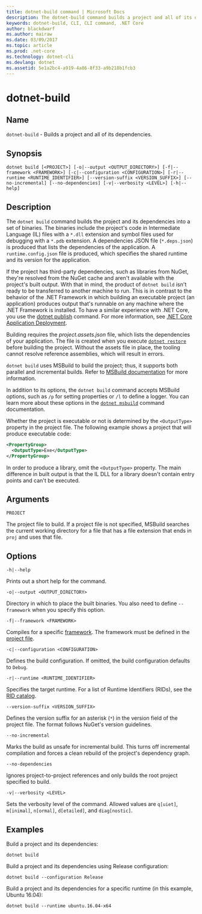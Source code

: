```yaml
---
title: dotnet-build command | Microsoft Docs
description: The dotnet-build command builds a project and all of its dependencies. 
keywords: dotnet-build, CLI, CLI command, .NET Core
author: blackdwarf
ms.author: mairaw
ms.date: 03/09/2017
ms.topic: article
ms.prod: .net-core
ms.technology: dotnet-cli
ms.devlang: dotnet
ms.assetid: 5e1a2bc4-a919-4a86-8f33-a9b218b1fcb3
---
```


# dotnet-build

## Name

`dotnet-build` - Builds a project and all of its dependencies.

## Synopsis

`dotnet build [<PROJECT>] [-o|--output <OUTPUT_DIRECTORY>] [-f|--framework <FRAMEWORK>] [-c|--configuration <CONFIGURATION>] [-r|--runtime <RUNTIME_IDENTIFIER>] [--version-suffix <VERSION_SUFFIX>] [--no-incremental] [--no-dependencies] [-v|--verbosity <LEVEL>] [-h|--help]`

## Description

The `dotnet build` command builds the project and its dependencies into a set of binaries. The binaries include the project's code in Intermediate Language (IL) files with a `*.dll` extension and symbol files used for debugging with a `*.pdb` extension. A dependencies JSON file (`*.deps.json`) is produced that lists the dependencies of the application. A `runtime.config.json` file is produced, which specifies the shared runtime and its version for the application.

If the project has third-party dependencies, such as libraries from NuGet, they're resolved from the NuGet cache and aren't available with the project's built output. With that in mind, the product of `dotnet build` isn't ready to be transferred to another machine to run. This is in contrast to the behavior of the .NET Framework in which building an executable project (an application) produces output that's runnable on any machine where the .NET Framework is installed. To have a similar experience with .NET Core, you use the [dotnet publish](dotnet-publish.md) command. For more information, see [.NET Core Application Deployment](../deploying/index.md). 

Building requires the *project.assets.json* file, which lists the dependencies of your application. The file is created when you execute [`dotnet restore`](dotnet-restore.md) before building the project. Without the assets file in place, the tooling cannot resolve reference assemblies, which will result in errors.

`dotnet build` uses MSBuild to build the project; thus, it supports both parallel and incremental builds. Refer to [MSBuild documentation](https://docs.microsoft.com/visualstudio/msbuild/msbuild) for more information. 

In addition to its options, the `dotnet build` command accepts MSBuild options, such as `/p` for setting properties or `/l` to define a logger. You can learn more about these options in the [`dotnet msbuild`](dotnet-msbuild.md) command documentation. 

Whether the project is executable or not is determined by the `<OutputType>` property in the project file. The following example shows a project that will produce executable code:

```xml
<PropertyGroup>
  <OutputType>Exe</OutputType>
</PropertyGroup>
```

In order to produce a library, omit the `<OutputType>` property. The main difference in built output is that the IL DLL for a library doesn't contain entry points and can't be executed. 

## Arguments

`PROJECT`

The project file to build. If a project file is not specified, MSBuild searches the current working directory for a file that has a file extension that ends in `proj` and uses that file.

## Options

`-h|--help`

Prints out a short help for the command.

`-o|--output <OUTPUT_DIRECTORY>`

Directory in which to place the built binaries. You also need to define `--framework` when you specify this option.

`-f|--framework <FRAMEWORK>`

Compiles for a specific [framework](../../standard/frameworks.md). The framework must be defined in the [project file](csproj.md).

`-c|--configuration <CONFIGURATION>`

Defines the build configuration. If omitted, the build configuration defaults to `Debug`.

`-r|--runtime <RUNTIME_IDENTIFIER>`

Specifies the target runtime. For a list of Runtime Identifiers (RIDs), see the [RID catalog](../rid-catalog.md).

`--version-suffix <VERSION_SUFFIX>`

Defines the version suffix for an asterisk (`*`) in the version field of the project file. The format follows NuGet's version guidelines.

`--no-incremental`

Marks the build as unsafe for incremental build. This turns off incremental compilation and forces a clean rebuild of the project's dependency graph.

`--no-dependencies`

Ignores project-to-project references and only builds the root project specified to build.

`-v|--verbosity <LEVEL>`

Sets the verbosity level of the command. Allowed values are `q[uiet]`, `m[inimal]`, `n[ormal]`, `d[etailed]`, and `diag[nostic]`.

## Examples

Build a project and its dependencies:

`dotnet build`

Build a project and its dependencies using Release configuration:

`dotnet build --configuration Release`

Build a project and its dependencies for a specific runtime (in this example, Ubuntu 16.04):

`dotnet build --runtime ubuntu.16.04-x64`
